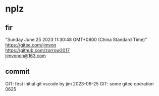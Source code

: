 nplz
========================


fir
------------------------
"Sunday June 25 2023 11:30:48 GMT+0800 (China Standard Time)"
<br/>
https://gitee.com/jimvon
<br/>
https://github.com/zorrow2017
<br/>
jimvoncn@163.com


commit
------------------------
GIT: first initial git vscode by jim 2023-06-25
GIT: some gitee operation 0625







